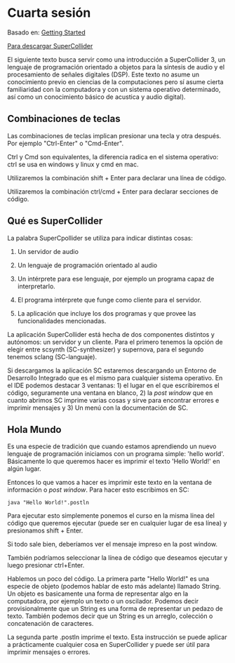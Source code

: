 # Cuarta sesión

Basado en: [Getting Started](http://doc.sccode.org/Tutorials/Getting-Started/)

[Para descargar SuperCollider](http://doc.sccode.org/Tutorials/Getting-Started/01-Introductory-Remarks.html)

El siguiente texto busca servir como una introducción a SuperCollider 3, un lenguaje de programación orientado a objetos para la síntesis de audio y el procesamiento de señales digitales (DSP). Este texto no asume un conocimiento previo en ciencias de la computaciones pero sí asume cierta familiaridad con la computadora y con un sistema operativo determinado, así como un conocimiento básico de acustica y audio digital).

## Combinaciones de teclas

Las combinaciones de teclas implican presionar una tecla y otra después. Por ejemplo "Ctrl-Enter" o "Cmd-Enter".

Ctrl y Cmd son equivalentes, la diferencia radica en el sistema operativo: ctrl se usa en windows y linux y cmd en mac.

Utilizaremos la combinación shift + Enter para declarar una línea de código. 

Utilizaremos la combinación ctrl/cmd + Enter para declarar secciones de código. 

## Qué es SuperCollider

La palabra SuperCpollider se utiliza para indicar distintas cosas:

1. Un servidor de audio

2. Un lenguaje de programación orientado al audio

3. Un intérprete para ese lenguaje, por ejemplo un programa capaz de interpretarlo.

4. El programa intérprete que funge como cliente para el servidor.

5. La aplicación que incluye los dos programas y que provee las funcionalidades mencionadas.

La aplicación SuperCollider está hecha de dos componentes distintos y autónomos: un servidor y un cliente. Para el primero tenemos la opción de elegir entre scsynth (SC-synthesizer) y supernova, para el segundo tenemos sclang (SC-languaje). 

Si descargamos la aplicación SC estaremos descargando un Entorno de Desarrollo Integrado que es el mismo para cualquier sistema operativo. En el IDE podemos destacar 3 ventanas: 1) el lugar en el que escribiremos el código, seguramente una ventana en blanco, 2) la *post window* que en cuanto abrimos SC imprime varias cosas y sirve para encontrar errores e imprimir mensajes y 3) Un menú con la documentación de SC. 

## Hola Mundo

Es una especie de tradición que cuando estamos aprendiendo un nuevo lenguaje de programación iniciamos con un programa simple: 'hello world'. Básicamente lo que queremos hacer es imprimir el texto 'Hello World!' en algún lugar.

Entonces lo que vamos a hacer es imprimir este texto en la ventana de información o *post window*. Para hacer esto escribimos en SC:

``java
"Hello World!".postln
``

Para ejecutar esto simplemente ponemos el curso en la misma línea del código que queremos ejecutar (puede ser en cualquier lugar de esa línea) y presionamos shift + Enter.

Si todo sale bien, deberíamos ver el mensaje impreso en la post window.

También podríamos seleccionar la línea de código que deseamos ejecutar y luego presionar ctrl+Enter.

Hablemos un poco del código. La primera parte "Hello World!" es una especie de objeto (podemos hablar de esto más adelante) llamado String. Un objeto es basicamente una forma de representar algo en la computadora, por ejemplo un texto o un oscilador. Podemos decir provisionalmente que un String es una forma de representar un pedazo de texto. También podemos decir que un String es un arreglo, colección o concatenación de caracteres.

La segunda parte .postln imprime el texto. Esta instrucción se puede aplicar a prácticamente cualquier cosa en SuperCollider y puede ser útil para imprimir mensajes o errores. 
